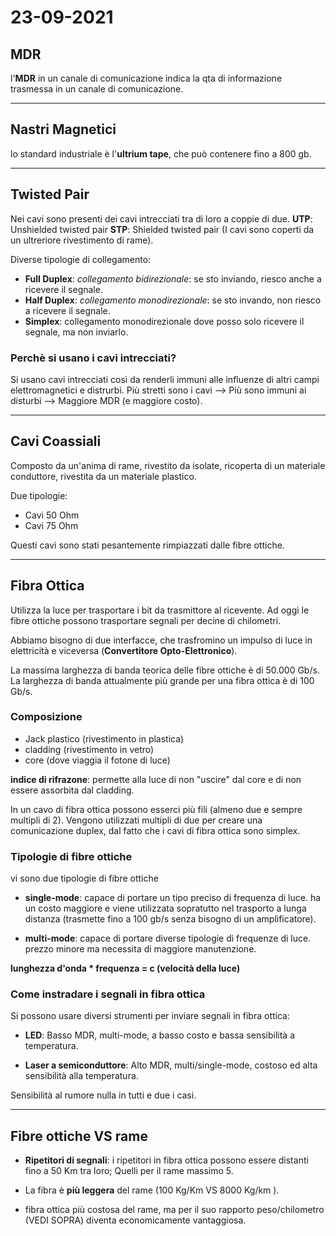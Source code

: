 # 23-09-2021

## MDR
l'**MDR** in un canale di comunicazione indica la qta di informazione trasmessa in un canale di comunicazione.
***
## Nastri Magnetici

lo standard industriale è l'**ultrium tape**, che può contenere fino a 800 gb.
***
## Twisted Pair

Nei cavi sono presenti dei cavi intrecciati tra di loro a coppie di due.
**UTP**: Unshielded twisted pair
**STP**: Shielded twisted pair (I cavi sono coperti da un ultreriore rivestimento di rame).

Diverse tipologie di collegamento:
- **Full Duplex**: *collegamento bidirezionale*: se sto inviando, riesco anche a ricevere il segnale.
- **Half Duplex**: *collegamento monodirezionale*: se sto invando, non riesco a ricevere il segnale.
- **Simplex**: collegamento monodirezionale dove posso solo ricevere il segnale, ma non inviarlo.

### Perchè si usano i cavi intrecciati?

Si usano cavi intrecciati così da renderli immuni alle influenze di altri campi elettromagnetici e distrurbi.
Più stretti sono i cavi --> Più sono immuni ai disturbi --> Maggiore MDR (e maggiore costo).
***
## Cavi Coassiali

Composto da un'anima di rame, rivestito da isolate, ricoperta di un materiale conduttore, rivestita da un materiale plastico.

Due tipologie: 
- Cavi 50 Ohm
- Cavi 75 Ohm

Questi cavi sono stati pesantemente rimpiazzati dalle fibre ottiche.

***
## Fibra Ottica

Utilizza la luce per trasportare i bit da trasmittore al ricevente.
Ad oggi le fibre ottiche possono trasportare segnali per decine di chilometri.

Abbiamo bisogno di due interfacce, che trasfromino un impulso di luce in elettricità e viceversa (**Convertitore Opto-Elettronico**).

La massima larghezza di banda teorica delle fibre ottiche è di 50.000 Gb/s.
La larghezza di banda attualmente più grande per una fibra ottica è di 100 Gb/s.

### Composizione
- Jack plastico (rivestimento in plastica)
- cladding (rivestimento in vetro)
- core (dove viaggia il fotone di luce)

**indice di rifrazone**: permette alla luce di non "uscire" dal core e di non essere assorbita dal cladding.

In un cavo di fibra ottica possono esserci più fili (almeno due e sempre multipli di 2).
Vengono utilizzati multipli di due per creare una comunicazione duplex, dal fatto che i cavi di fibra ottica sono simplex.

### Tipologie di fibre ottiche
vi sono due tipologie di fibre ottiche

- **single-mode**: capace di portare un tipo preciso di frequenza di luce.
ha un costo maggiore e viene utilizzata sopratutto nel trasporto a lunga distanza (trasmette fino a 100 gb/s senza bisogno di un amplificatore).

- **multi-mode**: capace di portare diverse tipologie di frequenze di luce.
prezzo minore ma necessita di maggiore manutenzione.

**lunghezza d'onda * frequenza = c (velocità della luce)**

### Come instradare i segnali in fibra ottica

Si possono usare diversi strumenti per inviare segnali in fibra ottica:

- **LED**: Basso MDR, multi-mode, a basso costo e bassa sensibilità a temperatura.

- **Laser a semiconduttore**: Alto MDR, multi/single-mode, costoso ed alta sensibilità alla temperatura.

Sensibilità al rumore nulla in tutti e due i casi.

***

## Fibre ottiche VS rame
- **Ripetitori di segnali**: i ripetitori in fibra ottica possono essere distanti fino a 50 Km tra loro; Quelli per il rame massimo 5.

- La fibra è **più leggera** del rame (100 Kg/Km VS 8000 Kg/km ).

- fibra ottica più costosa del rame, ma per il suo rapporto peso/chilometro (VEDI SOPRA) diventa economicamente vantaggiosa.













